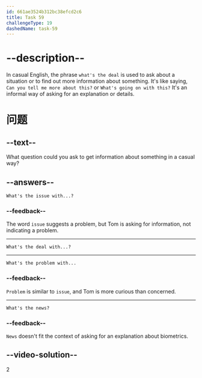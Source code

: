 ```yaml
---
id: 661ae3524b312bc38efcd2c6
title: Task 59
challengeType: 19
dashedName: task-59
---
```


# --description--

In casual English, the phrase `what's the deal` is used to ask about a situation or to find out more information about something. It's like saying, `Can you tell me more about this?` or `What's going on with this?` It's an informal way of asking for an explanation or details.

# 问题

## --text--

What question could you ask to get information about something in a casual way?

## --answers--

`What's the issue with...?`

### --feedback--

The word `issue` suggests a problem, but Tom is asking for information, not indicating a problem.

---

`What's the deal with...?`

---

`What's the problem with...`

### --feedback--

`Problem` is similar to `issue`, and Tom is more curious than concerned.

---

`What's the news?`

### --feedback--

`News` doesn't fit the context of asking for an explanation about biometrics.

## --video-solution--

2
